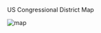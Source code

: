 US Congressional District Map

![map](https://cloud.githubusercontent.com/assets/425966/23828875/0a8368b2-06ae-11e7-88c0-4b13b99a349a.png)
